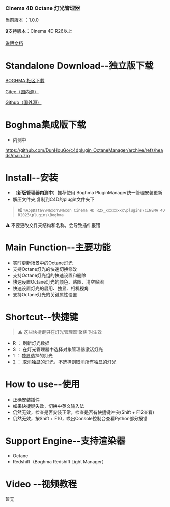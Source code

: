 ### Cinema 4D Octane 灯光管理器

当前版本 ：1.0.0

🔒支持版本：Cinema 4D R26以上


 [说明文档](https://flowus.cn/4a0aac19-8c03-4c13-8d5d-56290e382e94)

# Standalone Download--独立版下载

[BOGHMA 社区下载](https://community.boghma.com/)

[Gitee（国内源）](https://gitee.com/DunHouGo/c4dplugin_OctaneManager/repository/archive/master.zip)

[Github（国外源）](https://github.com/DunHouGo/c4dplugin_OctaneManager/archive/refs/heads/master.zip)

# Boghma集成版下载

- 内测中

https://github.com/DunHouGo/c4dplugin_OctaneManager/archive/refs/heads/main.zip
# Install--安装

- （**新版管理器内测中**）推荐使用 Boghma PluginManager统一管理安装更新
- 解压文件夹,复制到C4D的plugin文件夹下

>如 `%AppData%\Maxon\Maxon Cinema 4D R2x_xxxxxxxx\plugins\CINEMA 4D R2023\plugins\Boghma`


<aside>
⚠️ 不要更改文件夹结构和名称，会导致插件报错  
</aside>

# Main Function--主要功能

- 实时更新场景中的Octane灯光
- 支持Octane灯光的快速切换修改
- 支持Octane灯光组的快速设置和删除
- 快速设置Octane灯光的颜色、贴图、清空贴图
- 快速设置灯光的启用、独显、相机视角
- 支持Octane灯光的关键属性设置

# Shortcut--快捷键

> ⚠️ 这些快捷键只在灯光管理器‘聚焦’时生效


- R ： 刷新灯光数据
- S ： 在灯光管理器中选择对象管理器激活灯光
- 1 ： 独显选择的灯光
- 2 ： 取消独显的灯光，不选择则取消所有独显的灯光


# How to use--使用

- 正确安装插件
- 如果快捷键失效，切换中英文输入法
- 仍然无效，检查是否安装正常，检查是否有快捷键冲突(Shift + F12查看)
- 仍然无效，按Shift + F10，唤出Console控制台查看Python部分报错

# Support Engine--支持渲染器

- Octane
- Redshift（Boghma Redshift Light Manager）


# Video --视频教程

暂无


